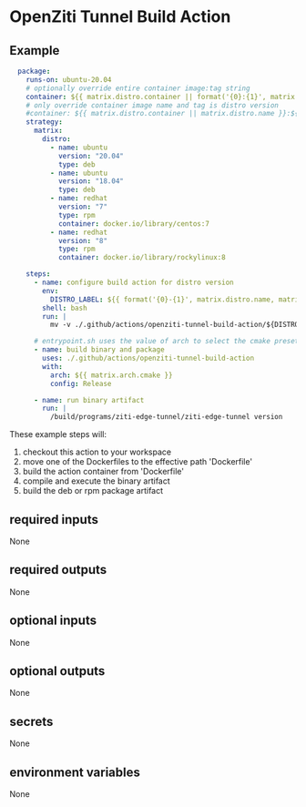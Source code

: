 # OpenZiti Tunnel Build Action

## Example

```yaml
  package:
    runs-on: ubuntu-20.04
    # optionally override entire container image:tag string
    container: ${{ matrix.distro.container || format('{0}:{1}', matrix.distro.name, matrix.distro.version) }} 
    # only override container image name and tag is distro version
    #container: ${{ matrix.distro.container || matrix.distro.name }}:${{ matrix.distro.version }}
    strategy:
      matrix:
        distro:
          - name: ubuntu
            version: "20.04"
            type: deb
          - name: ubuntu
            version: "18.04"
            type: deb
          - name: redhat
            version: "7"
            type: rpm
            container: docker.io/library/centos:7
          - name: redhat
            version: "8"
            type: rpm
            container: docker.io/library/rockylinux:8

    steps:
      - name: configure build action for distro version
        env:
          DISTRO_LABEL: ${{ format('{0}-{1}', matrix.distro.name, matrix.distro.version) }}
        shell: bash
        run: |
          mv -v ./.github/actions/openziti-tunnel-build-action/${DISTRO_LABEL}/* ./.github/actions/openziti-tunnel-build-action/

      # entrypoint.sh uses the value of arch to select the cmake preset
      - name: build binary and package
        uses: ./.github/actions/openziti-tunnel-build-action
        with:
          arch: ${{ matrix.arch.cmake }}
          config: Release

      - name: run binary artifact
        run: |
          /build/programs/ziti-edge-tunnel/ziti-edge-tunnel version
```

These example steps will:

1. checkout this action to your workspace
1. move one of the Dockerfiles to the effective path 'Dockerfile'
1. build the action container from 'Dockerfile'
1. compile and execute the binary artifact
1. build the deb or rpm package artifact

## required inputs

None

## required outputs

None

## optional inputs

None

## optional outputs

None

## secrets

None

## environment variables

None
